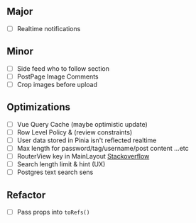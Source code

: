 ## Major

- [ ] Realtime notifications

## Minor

- [ ] Side feed who to follow section
- [ ] PostPage Image Comments
- [ ] Crop images before upload

## Optimizations

- [ ] Vue Query Cache (maybe optimistic update)
- [ ] Row Level Policy & (review constraints)
- [ ] User data stored in Pinia isn't reflected realtime
- [ ] Max length for password/tag/username/post content ...etc
- [ ] RouterView key in MainLayout [Stackoverflow](https://stackoverflow.com/questions/69638667/vue-router-is-changing-the-url-but-not-re-rendering-the-component)
- [ ] Search length limit & hint (UX)
- [ ] Postgres text search sens

## Refactor

- [ ] Pass props into `toRefs()`
